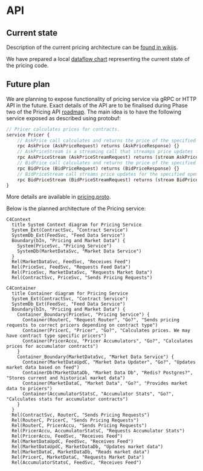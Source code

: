 # API

## Current state

Description of the current pricing architecture can be [found in wikijs](https://wikijs.deriv.cloud/en/engineering/trading-engineering/pricer/pricer-overview).

We have prepared a local [dataflow chart](dataflow.md) representing the current state of the pricing code.

## Future plan

We are planning to expose functionality of pricing service via gRPC or HTTP API
in the future. Exact details of the API are to be finalised during Phase two of the Pricing API [roadmap](../roadmap). The main idea is to have the following service exposed as described using protobuf:

```protobuf
// Pricer calculates prices for contracts.
service Pricer {
    // AskPrice call calculates and returns the price of the specified proposal
    rpc AskPrice (AskPriceRequest) returns (AskPriceResponse) {}
    // AskPriceStream is a streaming call that streamps price updates for the specified proposal whenever there is a market update
    rpc AskPriceStream (AskPriceStreamRequest) returns (stream AskPriceStreamResponse) {}
    // BidPrice call calculates and returns the price of the specified open contract
    rpc BidPrice (BidPriceRequest) returns (BidPriceResponse) {}
    // BidPriceStream call streams price updates for the specified open contract whenever there is a market update
    rpc BidPriceStream (BidPriceStreamRequest) returns (stream BidPriceStreamResponse) {}
}
```

More details are available in [pricing.proto](proto/pricing.proto).

Below is the planned architecture of the Pricing service:

```mermaid
C4Context
  title System Context diagram for Pricing Service
  System_Ext(ContractSvc, "Contract Service")
  SystemDb_Ext(FeedSvc, "Feed Data Service")
  Boundary(bIn, "Pricing and Market Data") {
    System(PriceSvc, "Pricing Service")
    SystemDb(MarketDataSvc, "Market Data Service")
  }
  Rel(MarketDataSvc, FeedSvc, "Receives Feed")
  Rel(PriceSvc, FeedSvc, "Requests Feed Data")
  Rel(PriceSvc, MarketDataSvc, "Requests Market Data")
  Rel(ContractSvc, PriceSvc, "Sends Pricing Requests")
```

```mermaid
C4Container
  title Container diagram for Pricing Service
  System_Ext(ContractSvc, "Contract Service")
  SystemDb_Ext(FeedSvc, "Feed Data Service")
  Boundary(bIn, "Pricing and Market Data") {
    Container_Boundary(PriceSvc, "Pricing Service") {
      Container(RouterC, "Request Router", "Go?", "Sends pricing requests to correct pricers depending on contract type")
      Container(PricerC, "Pricer", "Go?", "Calculates prices. We may have contract type specific pricers")
      Container(PricerAccu, "Pricer Accumulators", "Go?", "Calculates prices for accumulator contracts")
    }
    Container_Boundary(MarketDataSvc, "Market Data Service") {
      Container(MarketDataUpdC, "Market Data Updater", "Go?", "Updates market data based on feed")
      ContainerDb(MarketDataDb, "Market Data Db", "Redis? Postgres?", "Stores current and historical market data")
      Container(MarketDataC, "Market Data", "Go?", "Provides market data to pricers")
      Container(AccumulatorStatsC, "Accumulator Stats", "Go?", "Calculates stats for accumulator contracts")
    }
  }
  Rel(ContractSvc, RouterC, "Sends Pricing Requests")
  Rel(RouterC, PricerC, "Sends Pricing Requests")
  Rel(RouterC, PricerAccu, "Sends Pricing Requests")
  Rel(PricerAccu, AccumulatorStatsC, "Requests Accumulator Stats")
  Rel(PricerAccu, FeedSvc, "Receives Feed")
  Rel(MarketDataUpdC, FeedSvc, "Receives Feed")
  Rel(MarketDataUpdC, MarketDataDb, "Updates market data")
  Rel(MarketDataC, MarketDataDb, "Reads market data")
  Rel(PricerC, MarketDataC, "Requests Market Data")
  Rel(AccumulatorStatsC, FeedSvc, "Receives Feed")
```
